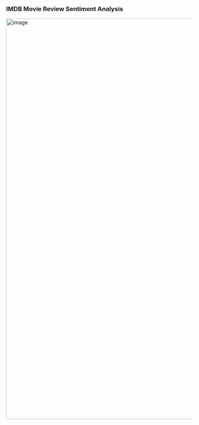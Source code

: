 ### IMDB Movie Review Sentiment Analysis

<img width="1920" height="1080" alt="image" src="https://github.com/user-attachments/assets/4bb6edb9-02af-45c4-aeaf-e4ea22dfe1c2" />
